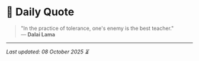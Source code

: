 # 📜 Daily Quote

> "In the practice of tolerance, one's enemy is the best teacher."  
> — **Dalai Lama**

---

_Last updated: 08 October 2025 ⏳_
